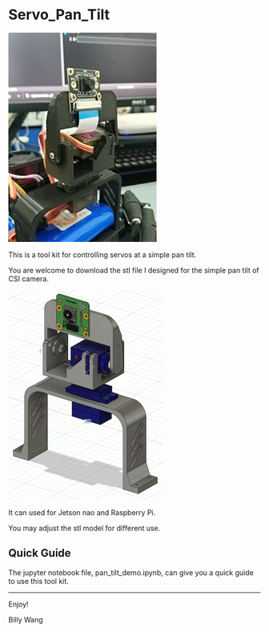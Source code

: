 # Servo_Pan_Tilt

![servo_pan_tilt](/doc/servo_pan_tilt.png)

This is a tool kit for controlling servos at a simple pan tilt.

You are welcome to download the stl file I designed for the simple pan tilt of CSI camera.

![stl](/doc/stl.png)

It can used for Jetson nao and Raspberry Pi.

You may adjust the stl model for different use.

## Quick Guide

The jupyter notebook file, pan_tilt_demo.ipynb, can give you a quick guide to use this tool kit.


----------------

Enjoy!

Billy Wang
